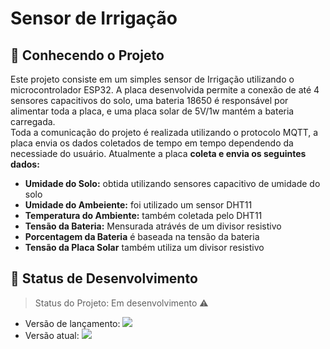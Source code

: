 # Sensor de Irrigação
## :mag_right: Conhecendo o Projeto
Este projeto consiste em um simples sensor de Irrigação utilizando o microcontrolador ESP32. A placa desenvolvida permite a conexão de até 4 sensores capacitivos do solo, uma bateria 18650 é responsável por alimentar toda a placa, e uma placa solar de 5V/1w mantém a bateria carregada.  
Toda a comunicação do projeto é realizada utilizando o protocolo MQTT, a placa envia os dados coletados de tempo em tempo dependendo da necessiade do usuário. Atualmente a placa **coleta e envia os seguintes dados:**  

* **Umidade do Solo:** obtida utilizando sensores capacitivo de umidade do solo
* **Umidade do Ambeiente:** foi utilizado um sensor DHT11
* **Temperatura do Ambiente:** também coletada pelo DHT11
* **Tensão da Bateria:** Mensurada atrávés de um divisor resistivo
* **Porcentagem da Bateria** é baseada na tensão da bateria
* **Tensão da Placa Solar** também utiliza um divisor resistivo

## :wrench: Status de Desenvolvimento

> Status do Projeto: Em desenvolvimento :warning:
- Versão de lançamento: <img src = "https://img.shields.io/static/v1?label=vers%C3%A3o_lan%C3%A7amento&message=v0.1&color=blue&style=for-the-plastic"/>
- Versão atual: <img src="https://img.shields.io/static/v1?label=vers%C3%A3o&message=v0.1&color=blue&style=for-the-plastic"/>
